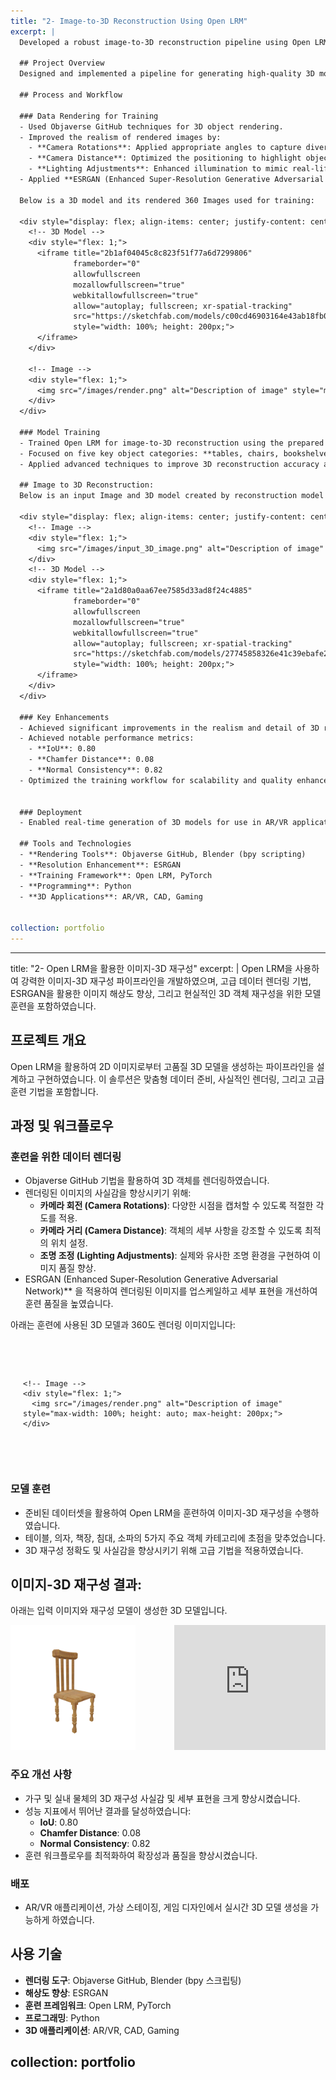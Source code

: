 ```yaml
---
title: "2- Image-to-3D Reconstruction Using Open LRM"
excerpt: |
  Developed a robust image-to-3D reconstruction pipeline using Open LRM, incorporating advanced data rendering techniques, enhanced image resolution with ESRGAN, and training models for realistic 3D object reconstruction.

  ## Project Overview
  Designed and implemented a pipeline for generating high-quality 3D models from 2D images using Open LRM. The solution involved custom data preparation, realistic rendering, and advanced training techniques.

  ## Process and Workflow

  ### Data Rendering for Training
  - Used Objaverse GitHub techniques for 3D object rendering.
  - Improved the realism of rendered images by:
    - **Camera Rotations**: Applied appropriate angles to capture diverse perspectives.
    - **Camera Distance**: Optimized the positioning to highlight object details.
    - **Lighting Adjustments**: Enhanced illumination to mimic real-life conditions.
  - Applied **ESRGAN (Enhanced Super-Resolution Generative Adversarial Network)** to upscale and refine rendered images, improving visual quality for training.

  Below is a 3D model and its rendered 360 Images used for training:

  <div style="display: flex; align-items: center; justify-content: center; gap: 20px;">
    <!-- 3D Model -->
    <div style="flex: 1;">
      <iframe title="2b1af04045c8c823f51f77a6d7299806"
              frameborder="0"
              allowfullscreen
              mozallowfullscreen="true"
              webkitallowfullscreen="true"
              allow="autoplay; fullscreen; xr-spatial-tracking"
              src="https://sketchfab.com/models/c00cd46903164e43ab18fb07f194bbf0/embed"
              style="width: 100%; height: 200px;">
      </iframe>
    </div>

    <!-- Image -->
    <div style="flex: 1;">
      <img src="/images/render.png" alt="Description of image" style="max-width: 100%; height: auto; max-height: 200px;">
    </div>
  </div>

  ### Model Training
  - Trained Open LRM for image-to-3D reconstruction using the prepared dataset.
  - Focused on five key object categories: **tables, chairs, bookshelves, beds, and sofas**.
  - Applied advanced techniques to improve 3D reconstruction accuracy and visual realism.

  ## Image to 3D Reconstruction:
  Below is an input Image and 3D model created by reconstruction model

  <div style="display: flex; align-items: center; justify-content: center; gap: 20px;">
    <!-- Image -->
    <div style="flex: 1;">
      <img src="/images/input_3D_image.png" alt="Description of image" style="max-width: 100%; height: auto; max-height: 200px;">
    </div>
    <!-- 3D Model -->
    <div style="flex: 1;">
      <iframe title="2a1d80a0aa67ee7585d33ad8f24c4885"
              frameborder="0"
              allowfullscreen
              mozallowfullscreen="true"
              webkitallowfullscreen="true"
              allow="autoplay; fullscreen; xr-spatial-tracking"
              src="https://sketchfab.com/models/27745858326e41c39ebafe2e99133cff/embed"
              style="width: 100%; height: 200px;">
      </iframe>
    </div>
  </div>

  ### Key Enhancements
  - Achieved significant improvements in the realism and detail of 3D reconstructions for furniture and household objects.
  - Achieved notable performance metrics:
    - **IoU**: 0.80  
    - **Chamfer Distance**: 0.08  
    - **Normal Consistency**: 0.82
  - Optimized the training workflow for scalability and quality enhancement.


  ### Deployment
  - Enabled real-time generation of 3D models for use in AR/VR applications, virtual staging, and game design.

  ## Tools and Technologies
  - **Rendering Tools**: Objaverse GitHub, Blender (bpy scripting)
  - **Resolution Enhancement**: ESRGAN
  - **Training Framework**: Open LRM, PyTorch
  - **Programming**: Python
  - **3D Applications**: AR/VR, CAD, Gaming
  
  
collection: portfolio
---
```



---
title: "2- Open LRM을 활용한 이미지-3D 재구성"
excerpt: |
  Open LRM을 사용하여 강력한 이미지-3D 재구성 파이프라인을 개발하였으며, 고급 데이터 렌더링 기법, ESRGAN을 활용한 이미지 해상도 향상, 그리고 현실적인 3D 객체 재구성을 위한 모델 훈련을 포함하였습니다.

  ## 프로젝트 개요
  Open LRM을 활용하여 2D 이미지로부터 고품질 3D 모델을 생성하는 파이프라인을 설계하고 구현하였습니다. 이 솔루션은 맞춤형 데이터 준비, 사실적인 렌더링, 그리고 고급 훈련 기법을 포함합니다.

  ## 과정 및 워크플로우

  ### 훈련을 위한 데이터 렌더링
  - Objaverse GitHub 기법을 활용하여 3D 객체를 렌더링하였습니다.
  - 렌더링된 이미지의 사실감을 향상시키기 위해:
    - **카메라 회전 (Camera Rotations)**: 다양한 시점을 캡처할 수 있도록 적절한 각도를 적용.
    - **카메라 거리 (Camera Distance)**: 객체의 세부 사항을 강조할 수 있도록 최적의 위치 설정.
    - **조명 조정 (Lighting Adjustments)**: 실제와 유사한 조명 환경을 구현하여 이미지 품질 향상.
  - ESRGAN (Enhanced Super-Resolution Generative Adversarial Network)** 을 적용하여 렌더링된 이미지를 업스케일하고 세부 표현을 개선하여 훈련 품질을 높였습니다.

  아래는 훈련에 사용된 3D 모델과 360도 렌더링 이미지입니다:

  <div style="display: flex; align-items: center; justify-content: center; gap: 20px;">
    <!-- 3D Model -->
    <div style="flex: 1;">
      <iframe title="2b1af04045c8c823f51f77a6d7299806"
              frameborder="0"
              allowfullscreen
              mozallowfullscreen="true"
              webkitallowfullscreen="true"
              allow="autoplay; fullscreen; xr-spatial-tracking"
              src="https://sketchfab.com/models/c00cd46903164e43ab18fb07f194bbf0/embed"
              style="width: 100%; height: 200px;">
      </iframe>
    </div>

    <!-- Image -->
    <div style="flex: 1;">
      <img src="/images/render.png" alt="Description of image" style="max-width: 100%; height: auto; max-height: 200px;">
    </div>
  </div>

  ### 모델 훈련
  - 준비된 데이터셋을 활용하여 Open LRM을 훈련하여 이미지-3D 재구성을 수행하였습니다.
  - 테이블, 의자, 책장, 침대, 소파의 5가지 주요 객체 카테고리에 초점을 맞추었습니다.
  - 3D 재구성 정확도 및 사실감을 향상시키기 위해 고급 기법을 적용하였습니다.

  ## 이미지-3D 재구성 결과:
  아래는 입력 이미지와 재구성 모델이 생성한 3D 모델입니다.

  <div style="display: flex; align-items: center; justify-content: center; gap: 20px;">
    <!-- Image -->
    <div style="flex: 1;">
      <img src="/images/input_3D_image.png" alt="Description of image" style="max-width: 100%; height: auto; max-height: 200px;">
    </div>
    <!-- 3D Model -->
    <div style="flex: 1;">
      <iframe title="2a1d80a0aa67ee7585d33ad8f24c4885"
              frameborder="0"
              allowfullscreen
              mozallowfullscreen="true"
              webkitallowfullscreen="true"
              allow="autoplay; fullscreen; xr-spatial-tracking"
              src="https://sketchfab.com/models/27745858326e41c39ebafe2e99133cff/embed"
              style="width: 100%; height: 200px;">
      </iframe>
    </div>
  </div>

  ### 주요 개선 사항
  - 가구 및 실내 물체의 3D 재구성 사실감 및 세부 표현을 크게 향상시켰습니다.
  - 성능 지표에서 뛰어난 결과를 달성하였습니다:
    - **IoU**: 0.80  
    - **Chamfer Distance**: 0.08  
    - **Normal Consistency**: 0.82
  - 훈련 워크플로우를 최적화하여 확장성과 품질을 향상시켰습니다.


  ### 배포
  - AR/VR 애플리케이션, 가상 스테이징, 게임 디자인에서 실시간 3D 모델 생성을 가능하게 하였습니다.

  ## 사용 기술
  - **렌더링 도구**: Objaverse GitHub, Blender (bpy 스크립팅)
  - **해상도 향상**: ESRGAN
  - **훈련 프레임워크**: Open LRM, PyTorch
  - **프로그래밍**: Python
  - **3D 애플리케이션**: AR/VR, CAD, Gaming
  
  
collection: portfolio
---


